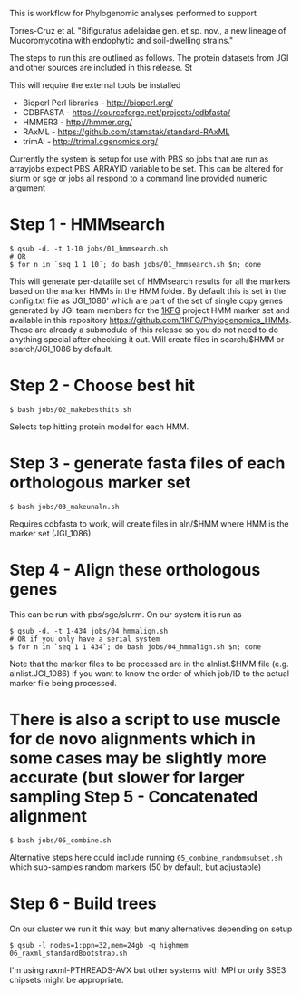 This is workflow for Phylogenomic analyses performed to support 

Torres-Cruz et al. "Bifiguratus adelaidae gen. et sp. nov., a new lineage of Mucoromycotina with endophytic and soil-dwelling strains."

The steps to run this are outlined as follows. The protein datasets from JGI and other sources are included in this release.
St

This will require the external tools be installed
* Bioperl Perl libraries - http://bioperl.org/
* CDBFASTA - https://sourceforge.net/projects/cdbfasta/
* HMMER3 - http://hmmer.org/
* RAxML - https://github.com/stamatak/standard-RAxML
* trimAl - http://trimal.cgenomics.org/

Currently the system is setup for use with PBS so jobs that are run as arrayjobs expect PBS_ARRAYID variable to be set. This can be altered for slurm or sge or jobs all respond to a command line provided numeric argument

Step 1 - HMMsearch
==================
```
$ qsub -d. -t 1-10 jobs/01_hmmsearch.sh
# OR
$ for n in `seq 1 1 10`; do bash jobs/01_hmmsearch.sh $n; done
```

This will generate per-datafile set of HMMsearch results for all the
markers based on the marker HMMs in the HMM folder. By default this is
set in the config.txt file as 'JGI_1086' which are part of the set of
single copy genes generated by JGI team members for the
[1KFG](http://1000.fungalgenomes.org) project HMM marker set and
available in this repository
https://github.com/1KFG/Phylogenomics_HMMs. These are already a
submodule of this release so you do not need to do anything special
after checking it out. Will create files in search/$HMM or
search/JGI_1086 by default.

Step 2 - Choose best hit
=======================
```
$ bash jobs/02_makebesthits.sh
```
Selects top hitting protein model for each HMM.

Step 3 - generate fasta files of each orthologous marker set
============================================================
```
$ bash jobs/03_makeunaln.sh
```
Requires cdbfasta to work, will create files in aln/$HMM where HMM is the marker set (JGI_1086).

Step 4 - Align these orthologous genes
======================================
This can be run with pbs/sge/slurm. On our system it is run as
```
$ qsub -d. -t 1-434 jobs/04_hmmalign.sh
# OR if you only have a serial system
$ for n in `seq 1 1 434`; do bash jobs/04_hmmalign.sh $n; done
````

Note that the marker files to be processed are in the alnlist.$HMM
file (e.g. alnlist.JGI_1086) if you want to know the order of which
job/ID to the actual marker file being processed.

There is also a script to use muscle for de novo alignments which in some cases may be slightly more accurate (but slower for larger sampling 
Step 5 - Concatenated alignment
===============================
```
$ bash jobs/05_combine.sh
```

Alternative steps here could include running
`05_combine_randomsubset.sh` which sub-samples random markers (50 by default, but adjustable)

Step 6 - Build trees
====================
On our cluster we run it this way, but many alternatives depending on setup
```
$ qsub -l nodes=1:ppn=32,mem=24gb -q highmem 06_raxml_standardBootstrap.sh
```

I'm using raxml-PTHREADS-AVX but other systems with MPI or only SSE3
chipsets might be appropriate.

